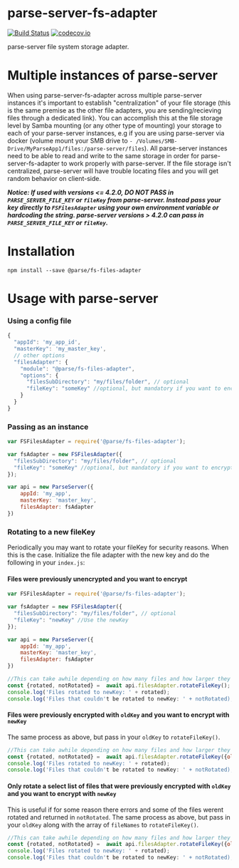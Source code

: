 # parse-server-fs-adapter
[![Build Status](https://travis-ci.org/parse-community/parse-server-fs-adapter.svg?branch=master)](https://travis-ci.org/parse-community/parse-server-fs-adapter)
[![codecov.io](https://codecov.io/github/parse-community/parse-server-fs-adapter/coverage.svg?branch=master)](https://codecov.io/github/parse-community/parse-server-fs-adapter?branch=master)

parse-server file system storage adapter. 


# Multiple instances of parse-server
When using parse-server-fs-adapter across multiple parse-server instances it's important to establish "centralization" of your file storage (this is the same premise as the other file adapters, you are sending/recieving files through a dedicated link). You can accomplish this at the file storage level by Samba mounting (or any other type of mounting) your storage to each of your parse-server instances, e.g if you are using parse-server via docker (volume mount your SMB drive to `- /Volumes/SMB-Drive/MyParseApp1/files:/parse-server/files`). All parse-server instances need to be able to read and write to the same storage in order for parse-server-fs-adapter to work properly with parse-server. If the file storage isn't centralized, parse-server will have trouble locating files and you will get random behavior on client-side.

***Notice: If used with versions <= 4.2.0, DO NOT PASS in `PARSE_SERVER_FILE_KEY` or `fileKey` from parse-server. Instead pass your key directly to `FSFilesAdapter` using your own environment variable or hardcoding the string. parse-server versions > 4.2.0 can pass in `PARSE_SERVER_FILE_KEY` or `fileKey`.***

# Installation

`npm install --save @parse/fs-files-adapter`

# Usage with parse-server

### Using a config file

```javascript
{
  "appId": 'my_app_id',
  "masterKey": 'my_master_key',
  // other options
  "filesAdapter": {
    "module": "@parse/fs-files-adapter",
    "options": {
      "filesSubDirectory": "my/files/folder", // optional
      "fileKey": "someKey" //optional, but mandatory if you want to encrypt files
    } 
  }
}
```

### Passing as an instance

```javascript
var FSFilesAdapter = require('@parse/fs-files-adapter');

var fsAdapter = new FSFilesAdapter({
  "filesSubDirectory": "my/files/folder", // optional
  "fileKey": "someKey" //optional, but mandatory if you want to encrypt files
});

var api = new ParseServer({
	appId: 'my_app',
	masterKey: 'master_key',
	filesAdapter: fsAdapter
})
```

### Rotating to a new fileKey
Periodically you may want to rotate your fileKey for security reasons. When this is the case. Initialize the file adapter with the new key and do the following in your `index.js`:

#### Files were previously unencrypted and you want to encrypt
```javascript
var FSFilesAdapter = require('@parse/fs-files-adapter');

var fsAdapter = new FSFilesAdapter({
  "filesSubDirectory": "my/files/folder", // optional
  "fileKey": "newKey" //Use the newKey
});

var api = new ParseServer({
	appId: 'my_app',
	masterKey: 'master_key',
	filesAdapter: fsAdapter
})

//This can take awhile depending on how many files and how larger they are. It will attempt to rotate the key of all files in your filesSubDirectory
const {rotated, notRotated} =  await api.filesAdapter.rotateFileKey();
console.log('Files rotated to newKey: ' + rotated);
console.log('Files that couldn't be rotated to newKey: ' + notRotated);
```


#### Files were previously encrypted with `oldKey` and you want to encrypt with `newKey`
The same process as above, but pass in your `oldKey` to `rotateFileKey()`.
```javascript
//This can take awhile depending on how many files and how larger they are. It will attempt to rotate the key of all files in your filesSubDirectory
const {rotated, notRotated} =  await api.filesAdapter.rotateFileKey({oldKey: oldKey});
console.log('Files rotated to newKey: ' + rotated);
console.log('Files that couldn't be rotated to newKey: ' + notRotated);
```

#### Only rotate a select list of files that were previously encrypted with `oldKey` and you want to encrypt with `newKey`
This is useful if for some reason there errors and some of the files werent rotated and returned in `notRotated`. The same process as above, but pass in your `oldKey` along with the array of `fileNames` to `rotateFileKey()`.
```javascript
//This can take awhile depending on how many files and how larger they are. It will attempt to rotate the key of all files in your filesSubDirectory
const {rotated, notRotated} =  await api.filesAdapter.rotateFileKey({oldKey: oldKey, fileNames: ["fileName1.png","fileName2.png"]});
console.log('Files rotated to newKey: ' + rotated);
console.log('Files that couldn't be rotated to newKey: ' + notRotated);
```
